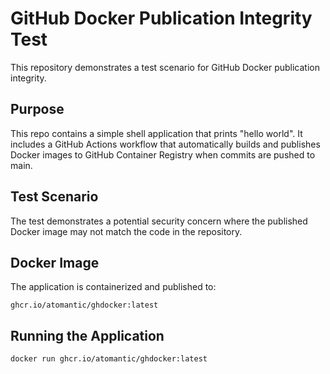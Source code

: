 # GitHub Docker Publication Integrity Test

This repository demonstrates a test scenario for GitHub Docker publication integrity.

## Purpose

This repo contains a simple shell application that prints "hello world". It includes a GitHub Actions workflow that automatically builds and publishes Docker images to GitHub Container Registry when commits are pushed to main.

## Test Scenario

The test demonstrates a potential security concern where the published Docker image may not match the code in the repository.

## Docker Image

The application is containerized and published to:
```
ghcr.io/atomantic/ghdocker:latest
```

## Running the Application

```bash
docker run ghcr.io/atomantic/ghdocker:latest
```